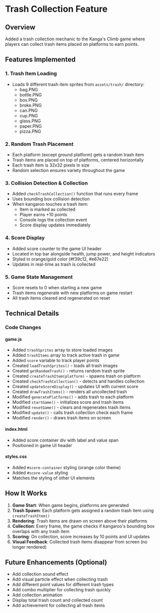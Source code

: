 # Trash Collection Feature

## Overview
Added a trash collection mechanic to the Kanga's Climb game where players can collect trash items placed on platforms to earn points.

## Features Implemented

### 1. Trash Item Loading
- Loads 9 different trash item sprites from `assets/trash/` directory:
  - bag.PNG
  - bottle.PNG
  - box.PNG
  - broke.PNG
  - can.PNG
  - cup.PNG
  - glass.PNG
  - paper.PNG
  - pizza.PNG

### 2. Random Trash Placement
- Each platform (except ground platform) gets a random trash item
- Trash items are placed on top of platforms, centered horizontally
- Each trash item is 32x32 pixels in size
- Random selection ensures variety throughout the game

### 3. Collision Detection & Collection
- Added `checkTrashCollection()` function that runs every frame
- Uses bounding box collision detection
- When kangaroo touches a trash item:
  - Item is marked as collected
  - Player earns +10 points
  - Console logs the collection event
  - Score display updates immediately

### 4. Score Display
- Added score counter to the game UI header
- Located in top bar alongside health, jump power, and height indicators
- Styled in orange/gold color (#f39c12, #e67e22)
- Updates in real-time as trash is collected

### 5. Game State Management
- Score resets to 0 when starting a new game
- Trash items regenerate with new platforms on game restart
- All trash items cleared and regenerated on reset

## Technical Details

### Code Changes

#### game.js
- Added `trashSprites` array to store loaded images
- Added `trashItems` array to track active trash in game
- Added `score` variable to track player points
- Created `loadTrashSprites()` - loads all trash images
- Created `getRandomTrash()` - returns random trash sprite
- Created `createTrashItem(platform)` - spawns trash on platform
- Created `checkTrashCollection()` - detects and handles collection
- Created `updateScoreDisplay()` - updates UI with current score
- Created `drawTrashItems()` - renders all uncollected trash
- Modified `generatePlatforms()` - adds trash to each platform
- Modified `startGame()` - initializes score and trash items
- Modified `resetGame()` - clears and regenerates trash items
- Modified `update()` - calls trash collection check each frame
- Modified `render()` - draws trash items on screen

#### index.html
- Added score container div with label and value span
- Positioned in game UI header

#### styles.css
- Added `#score-container` styling (orange color theme)
- Added `#score-value` styling
- Matches the styling of other UI elements

## How It Works

1. **Game Start**: When game begins, platforms are generated
2. **Trash Spawn**: Each platform gets assigned a random trash item using `createTrashItem()`
3. **Rendering**: Trash items are drawn on screen above their platforms
4. **Collection**: Every frame, the game checks if kangaroo's bounding box overlaps with any trash item
5. **Scoring**: On collection, score increases by 10 points and UI updates
6. **Visual Feedback**: Collected trash items disappear from screen (no longer rendered)

## Future Enhancements (Optional)
- Add collection sound effect
- Add visual particle effect when collecting trash
- Add different point values for different trash types
- Add combo multiplier for collecting trash quickly
- Add collection animation
- Display total trash count and collected count
- Add achievement for collecting all trash items
